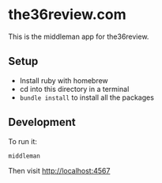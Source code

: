 # the36review.com

This is the middleman app for the36review.

## Setup

- Install ruby with homebrew
- cd into this directory in a terminal
- `bundle install` to install all the packages

## Development

To run it:

```sh
middleman
```

Then visit <http://localhost:4567>
